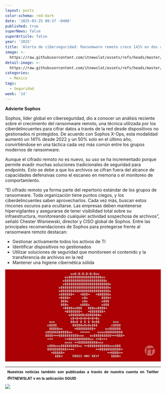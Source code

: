 ```yaml
---
layout: posts
color-schema: red-dark
date: '2025-03-25 09:37 -0400'
published: true
superNews: false
superArticle: false
year: '2025'
title: 'Alerta de ciberseguridad: Ransomware remoto crece 141% en dos años'
image: >-
  https://raw.githubusercontent.com/itnewslat/assets/refs/heads/master/img/540x320/Ramsonware-p.jpg
detail-image: >-
  https://raw.githubusercontent.com/itnewslat/assets/refs/heads/master/img/1024x680/Ramsonware-g.jpg
categories:
  - Mexico
tags:
  - Seguridad
week: '14'
---
```

**Advierte Sophos**

Sophos, líder global en ciberseguridad, dio a conocer un análisis reciente sobre el crecimiento del ransomware remoto, una técnica utilizada por los ciberdelincuentes para cifrar datos a través de la red desde dispositivos no gestionados ni protegidos. De acuerdo con Sophos X-Ops, esta modalidad aumentó un 141% desde 2022 y un 50% solo en el último año, convirtiéndose en una táctica cada vez más común entre los grupos modernos de ransomware.

Aunque el cifrado remoto no es nuevo, su uso se ha incrementado porque permite evadir muchas soluciones tradicionales de seguridad para endpoints. Esto se debe a que los archivos se cifran fuera del alcance de capacidades defensivas como el escaneo en memoria o el monitoreo de comportamiento.

“El cifrado remoto ya forma parte del repertorio estándar de los grupos de ransomware. Toda organización tiene puntos ciegos, y los ciberdelincuentes saben aprovecharlos. Cada vez más, buscan estos rincones oscuros para ocultarse. Las empresas deben mantenerse hipervigilantes y asegurarse de tener visibilidad total sobre su infraestructura, monitoreando cualquier actividad sospechosa de archivos”, señaló Chester Wisniewski, director y CISO global de Sophos.
Entre las principales recomendaciones de Sophos para protegerse frente al ransomware remoto destacan:

- Gestionar activamente todos los activos de TI
- Identificar dispositivos no gestionados
- Utilizar soluciones de seguridad que monitoreen el contenido y la transferencia de archivos en la red
- Mantener una higiene cibernética sólida

![](https://raw.githubusercontent.com/itnewslat/assets/refs/heads/master/img/540x320/Ramsonware-p.jpg)

<table style="height: 42px;" width="569">
<tbody>
<tr>
<td style="text-align: justify;"><sub><strong>Nuestras noticias también son publicadas a través de nuestra cuenta en Twitter <a href="https://twitter.com/itnewslat?lang=es">@ITNEWSLAT</a> y en la aplicación <a href="https://squidapp.co/en/">SQUID</a></strong></sub></td>
</tr>
</tbody>
</table>

<img src="https://tracker.metricool.com/c3po.jpg?hash=56f88a41e39ab42c063cc51676587a04"/>